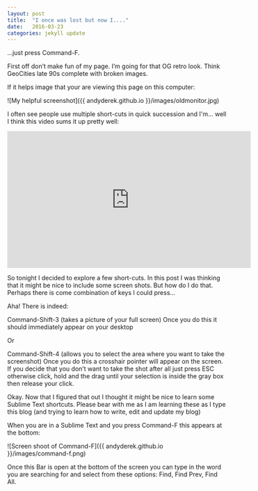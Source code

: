 ```yaml
---
layout: post
title:  "I once was lost but now I...."
date:   2016-03-23 
categories: jekyll update
---
```

...just press Command-F.

First off don’t make fun of my page.  I’m going for that OG retro look.  Think GeoCities late 90s complete with broken images.

If it helps image that your are viewing this page on this computer:

![My helpful screenshot]({{ andyderek.github.io }}/images/oldmonitor.jpg)

I often see people use multiple short-cuts in quick succession and I'm... well I think this video sums it up pretty well:

<iframe width="560" height="315" src="https://www.youtube.com/embed/k6m-L8Y1Df8" frameborder="0" allowfullscreen></iframe>

So tonight I decided to explore a few short-cuts.  In this post I was thinking that it might be nice to include some screen shots.  But how do I do that.  Perhaps there is come combination of keys I could press...

Aha!  There is indeed:

Command-Shift-3 (takes a picture of your full screen)
Once you do this it should immediately appear on your desktop

Or

Command-Shift-4 (allows you to select the area where you want to take the screenshot) 
Once you do this a crosshair pointer will appear on the screen. If you decide that you don’t want to take the shot after all just press ESC otherwise click, hold and the drag until your selection is inside the gray box then release your click.

Okay.  Now that I figured that out I thought it might be nice to learn some Sublime Text shortcuts.  Please bear with me as I am learning these as I type this blog (and trying to learn how to write, edit and update my blog)

When you are in a Sublime Text and you press Command-F this appears at the bottom:

![Screen shoot of Command-F]({{ andyderek.github.io }}/images/command-f.png)

Once this Bar is open at the bottom of the screen you can type in the word you are searching for and select from these options: Find, Find Prev, Find All.
 
